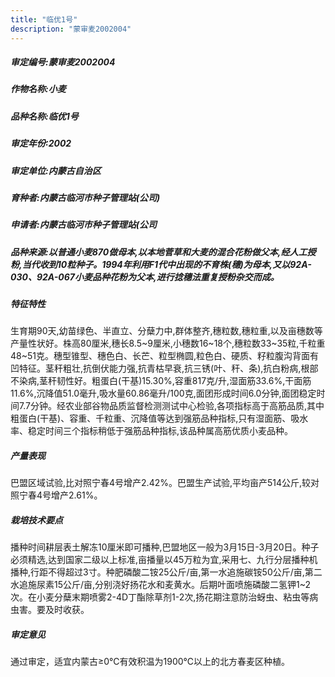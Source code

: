 ```yaml
---
title: "临优1号"
description: "蒙审麦2002004"
---
```

##### 审定编号:蒙审麦2002004

##### 作物名称:小麦

##### 品种名称:临优1号

##### 审定年份:2002

##### 审定单位:内蒙古自治区

##### 育种者:内蒙古临河市种子管理站(公司)

##### 申请者:内蒙古临河市种子管理站(公司

##### 品种来源:以普通小麦870做母本,以本地菅草和大麦的混合花粉做父本,经人工授粉,当代收到10粒种子。1994年利用F1代中出现的不育株(穗)为母本,又以92A-030、92A-067小麦品种花粉为父本,进行捻穗法重复授粉杂交而成。

##### 特征特性
生育期90天,幼苗绿色、半直立、分蘖力中,群体整齐,穗粒数,穗粒重,以及亩穗数等产量性状好。株高80厘米,穗长8.5~9厘米,小穗数16~18个,穗粒数33~35粒,千粒重48~51克。穗型锥型、穗色白、长芒、粒型椭圆,粒色白、硬质、籽粒腹沟背面有凹特征。茎秆粗壮,抗倒伏能力强,抗青枯早衰,抗三锈(叶、秆、条),抗白粉病,根部不染病,茎秆韧性好。粗蛋白(干基)15.30%,容重817克/升,湿面筋33.6%,干面筋11.6%,沉降值51.0毫升,吸水量60.86毫升/100克,面团形成时间6.0分钟,面团稳定时间7.7分钟。经农业部谷物品质监督检测测试中心检验,各项指标高于高筋品质,其中粗蛋白(干基)、容重、千粒重、沉降值等达到强筋品种指标,只有湿面筋、吸水率、稳定时间三个指标稍低于强筋品种指标,该品种属高筋优质小麦品种。

##### 产量表现
巴盟区域试验,比对照宁春4号增产2.42%。巴盟生产试验,平均亩产514公斤,较对照宁春4号增产2.61%。

##### 栽培技术要点
播种时间耕层表土解冻10厘米即可播种,巴盟地区一般为3月15日-3月20日。种子必须精选,达到国家二级以上标准,亩播量以45万粒为宜,采用七、九行分层播种机播种,行距不得超过3寸。种肥磷酸二铵25公斤/亩,第一水追施碳铵50公斤/亩,第二水追施尿素15公斤/亩,分别浇好扬花水和麦黄水。后期叶面喷施磷酸二氢钾1~2次。在小麦分蘖末期喷雾2-4D丁酯除草剂1-2次,扬花期注意防治蚜虫、粘虫等病虫害。要及时收获。

##### 审定意见
通过审定，适宜内蒙古≥0℃有效积温为1900℃以上的北方春麦区种植。
